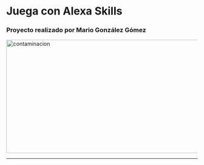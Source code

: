 # Juega con Alexa Skills
### Proyecto realizado por Mario González Gómez
<img src="https://miro.medium.com/max/2778/1*UZNrZpFDKIDcw8ScJIHr5w.jpeg" alt="contaminacion" width="1000px" height="300px" aling="center"/>

---
